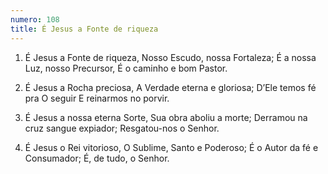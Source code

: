 ```yaml
---
numero: 108
title: É Jesus a Fonte de riqueza
---
```

1. É Jesus a Fonte de riqueza,
Nosso Escudo, nossa Fortaleza;
É a nossa Luz, nosso Precursor,
É o caminho e bom Pastor.

2. É Jesus a Rocha preciosa,
A Verdade eterna e gloriosa;
D’Ele temos fé pra O seguir
E reinarmos no porvir.

3. É Jesus a nossa eterna Sorte,
Sua obra aboliu a morte;
Derramou na cruz sangue expiador;
Resgatou-nos o Senhor.

4. É Jesus o Rei vitorioso,
O Sublime, Santo e Poderoso;
É o Autor da fé e Consumador;
É, de tudo, o Senhor.
